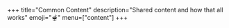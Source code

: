 +++
title="Common Content"
description="Shared content and how that all works"
emoji="🫕"
menu=["content"]
+++

